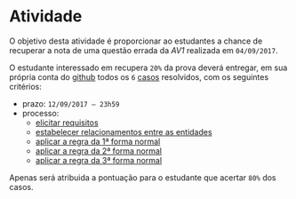 # Atividade

O objetivo desta atividade é proporcionar ao estudantes a chance de recuperar a nota de uma questão errada da *AV1* realizada em `04/09/2017`.

O estudante interessado em recupera `20%` da prova deverá entregar, em sua própria conta do [github](http://github.com) todos os `6` [casos](https://github.com/tmenegaz/db_dendezeiros/blob/master/assunto/casos.md#estudos-de-caso) resolvidos, com  os seguintes critérios:

- prazo: `12/09/2017 – 23h59`
- processo:
    - [elicitar requisitos](https://github.com/tmenegaz/db_dendezeiros/blob/master/assunto/ansRequisitos.md#análise-de-requisitos)
    - [estabelecer relacionamentos entre as entidades](https://github.com/tmenegaz/db_dendezeiros/blob/master/assunto/casos.md#relacionamento)
    - [aplicar a regra da 1ª forma normal](https://github.com/tmenegaz/db_dendezeiros/blob/master/assunto/formas_normais.md#primeira-forma-normal)
    - [aplicar a regra da 2ª forma normal](https://github.com/tmenegaz/db_dendezeiros/blob/master/assunto/formas_normais.md#segunda-forma-normal)
    - [aplicar a regra da 3ª forma normal](https://github.com/tmenegaz/db_dendezeiros/blob/master/assunto/formas_normais.md#terceira-forma-normal)

Apenas será atribuida a pontuação para o estudante que acertar `80%` dos casos.
